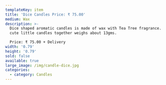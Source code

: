 ```yaml
---
templateKey: item
title: 'Dice Candles Price: ₹ 75.00'
medium: Wax
description: >-
  Dice shaped aromatic candles is made of wax with Tea Tree fragrance. These 2
  cute little candles together weighs about 13gms.

  Price: ₹ 75.00 + Delivery
width: '0.79'
height: '0.79'
sold: false
available: true
large_image: /img/candle-dice.jpg
categories:
  - category: Candles
---
```


